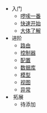 - 入门
    - [啰嗦一番](/preface)
    - [快速开始](/quickstart)
    - [大体了解](/formind)
- 进阶
    - [路由](/router)
    - [控制器](/controller)
    - [配置](/config)
    - [数据库](/db)
    - [模型](/model)
    - [视图](/view)
    - [异常](/exception)
-  拓展
    - 待添加